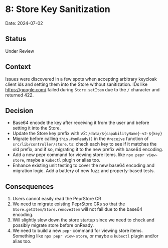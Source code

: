 # 8: Store Key Sanitization

Date: 2024-07-02

## Status

Under Review

## Context

Issues were discovered in a few spots when accepting arbitrary keycloak client ids and setting them into the Store without sanitization. IDs like https://google.com/ failed during `Store.setItem` due to the `/` character and returned 422. 


## Decision

* Base64 encode the key after receiving it from the user and before setting it into the Store.
* Update the Store key prefix with v2: `/data/${capabilityName}-v2-${key}`
* Migrate before calling `this.#onReady()` in the `#receive` function of `src/lib/controller/store.ts`: check each key to see if it matches the old prefix, and if so, migrating it to the new prefix with base64 encoding.
* Add a new pepr command for viewing store items. like `npx pepr view-store`, maybe a `kubectl` plugin or alias too.
* Enhance existing unit testing to cover the new base64 encoding and migration logic. Add a battery of new fuzz and property-based tests.

## Consequences

1. Users cannot easily read the PeprStore CR
2. We need to migrate existing PeprStore CRs so that the `Store.getItem/Store.removeItem` will not fail due to the base64 encoding.
3. Will slightly slow down the store startup since we need to check and possibly migrate store before onReady.
4. We need to build a new `pepr` command for viewing store items. Something like `npx pepr view-store`, or maybe a `kubectl` plugin and/or alias too.

